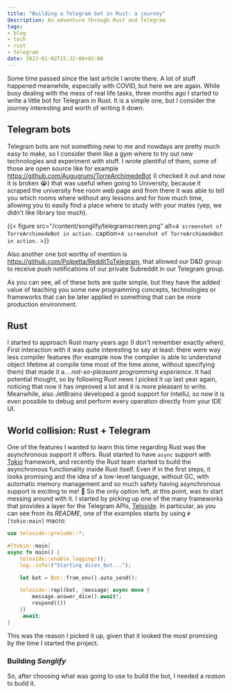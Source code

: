 ```yaml
---
title: "Building a Telegram bot in Rust: a journey"
description: An adventure through Rust and Telegram
tags:
- blog
- tech
- rust
- telegram
date: 2022-01-02T15:32:00+02:00
---
```


Some time passed since the last article I wrote there. A lot of stuff happened
meanwhile, especially with COVID, but here we are again. While busy dealing with
the mess of real life tasks, three months ago I started to write a little bot
for Telegram in Rust. It is a simple one, but I consider the journey interesting
and worth of writing it down.

## Telegram bots

Telegram bots are not something new to me and nowdays are pretty much easy to
make, so I consider them like a gym where to try out new technologies and
experiment with stuff. I wrote plentiful of them, some of those are open source
like for example https://github.com/Augugrumi/TorreArchimedeBot (I checked it
out and now it is broken 😭) that was useful when going to University, because
it scraped the university free room web page and from there it was able to tell
you which rooms where without any lessons and for how much time, allowing you to
easily find a place where to study with your mates (yep, we didn't like library
too much).

{{< figure src="/content/songlify/telegramscreen.png" alt=`A screenshot of
TorreArchimedeBot in action.` caption=`A screenshot of TorreArchimedeBot in
action.` >}}

Also another one bot worthy of mention is
https://github.com/Polpetta/RedditToTelegram, that allowed our D&D group to
receive push notifications of our private Subreddit in our Telegram group.

As you can see, all of these bots are quite simple, but they have the added
value of teaching you some new programming concepts, technologies or frameworks
that can be later applied in something that can be more production environment.

## Rust

I started to approach Rust many years ago (I don't remember exactly when). First
interaction with it was quite interesting to say at least: there were way less
compiler features (for example now the compiler is able to understand object
lifetime at compile time most of the time alone, without specifying them) that
made it a... _not-so-pleasant programming experience_. It had potential thought,
so by following Rust news I picked it up last year again, noticing that now it
has improved a lot and it is more pleasant to write. Meanwhile, also JetBrains
developed a good support for IntelliJ, so now it is even possible to debug and
perform every operation directly from your IDE UI.

## World collision: Rust + Telegram

One of the features I wanted to learn this time regarding Rust was the
asynchronous support it offers. Rust started to have `async` support with
[Tokio](https://tokio.rs/) framework, and recently the Rust team started to
build the asynchronous functionality inside Rust itself. Even if in the first
steps, it looks promising and the idea of a low-level language, without GC, with
automatic memory management and so much safety having asynchronous support is
exciting to me! 🥳 So the only option left, at this point, was to start messing
around with it. I started by picking up one of the many frameworks that provides
a layer for the Telegram APIs, [Teloxide](https://github.com/teloxide/teloxide).
In particular, as you can see from its _README_, one of the examples starts by
using `#[tokio:main]` macro:

```rust
use teloxide::prelude::*;

#[tokio::main]
async fn main() {
    teloxide::enable_logging!();
    log::info!("Starting dices_bot...");

    let bot = Bot::from_env().auto_send();

    teloxide::repl(bot, |message| async move {
        message.answer_dice().await?;
        respond(())
    })
    .await;
}
```

This was the reason I picked it up, given that it looked the most promising by
the time I started the project.

### Building _Songlify_

So, after choosing what was going to use to build the bot, I needed a _reason_ to build it. 
